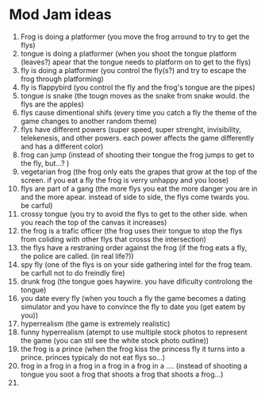 # Mod Jam ideas

1. Frog is doing a platformer (you move the frog arround to try to get the flys)
2. tongue is doing a platformer (when you shoot the tongue platform (leaves?) apear that the tongue needs to platform on to get to the flys)
3. fly is doing a platformer (you control the fly(s?) and try to escape the frog through platforming)
4. fly is flappybird (you control the fly and the frog's tongue are the pipes)
5. tongue is snake (the tougn moves as the snake from snake would. the flys are the apples)
6. flys cause dimentional shifs (every time you catch a fly the theme of the game changes to another random theme)
7. flys have different powers (super speed, super strenght, invisibility, telekenesis, and other powers. each power affects the game differently and has a different color)
8. frog can jump (instead of shooting their tongue the frog jumps to get to the fly, but...? )
9. vegetarian frog (the frog only eats the grapes that grow at the top of the screen. if you eat a fly the frog is verry unhappy and you loose)
10. flys are part of a gang (the more flys you eat the more danger you are in and the more apear. instead of side to side, the flys come twards you. be carful)
11. crossy tongue (you try to avoid the flys to get to the other side. when you reach the top of the canvas it increases)
12. the frog is a trafic officer (the frog uses their tongue to stop the flys from coliding with other flys that crosss the intersection)
13. the flys have a restraning order against the frog (if the frog eats a fly, the police are called. (in real life?))
14. spy fly (one of the flys is on your side gathering intel for the frog team. be carfull not to do freindly fire)
15. drunk frog (the tongue goes haywire. you have dificulty controlong the tongue)
16. you date every fly (when you touch a fly the game becomes a dating simulator and you have to convince the fly to date you (get eatem by you))
17. hyperrealism (the game is extremely realistic)
18. funny hyperrealism (atempt to use multiple stock photos to represent the game (you can stil see the white stock photo outline))
19. the frog is a prince (when the frog kiss the princess fly it turns into a prince. princes typicaly do not eat flys so...)
20. frog in a frog in a frog in a frog in a frog in a .... (instead of shooting a tongue you soot a frog that shoots a frog that shoots a frog...)
21. 